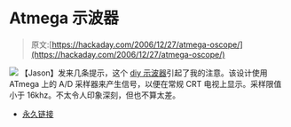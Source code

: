 # Atmega 示波器

> 原文:[https://hackaday.com/2006/12/27/atmega-oscope/](https://hackaday.com/2006/12/27/atmega-oscope/)

![](../Images/e9b59d49084adfb9ed55d912c95822a9.png)
【Jason】发来几条提示，这个 [diy 示波器](http://www.nbb.cornell.edu/neurobio/land/PROJECTS/VideoScope/)引起了我的注意。该设计使用 ATmega 上的 A/D 采样器来产生信号，以便在常规 CRT 电视上显示。采样限值小于 16khz。不太令人印象深刻，但也不算太差。

*   [永久链接](http://www.nbb.cornell.edu/neurobio/land/PROJECTS/VideoScope/)